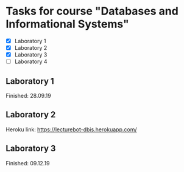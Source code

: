 # Tasks for course "Databases and Informational Systems" 

- [x] Laboratory 1
- [x] Laboratory 2
- [x] Laboratory 3
- [ ] Laboratory 4

## Laboratory 1

Finished: 28.09.19

## Laboratory 2

Heroku link: https://lecturebot-dbis.herokuapp.com/

## Laboratory 3

Finished: 09.12.19
